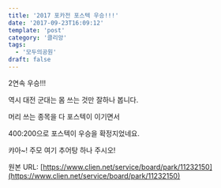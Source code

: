 ```yaml
---
title: '2017 포카전 포스텍 우승!!!'
date: '2017-09-23T16:09:12'
template: 'post'
category: '클리앙'
tags: 
  - '모두의공원'
draft: false
---
```


2연속 우승!!!

  

역시 대전 군대는 몸 쓰는 것만 잘하나 봅니다.

  

머리 쓰는 종목을 다 포스텍이 이기면서 

  

400:200으로 포스텍이 우승을 확정지었네요.

  

캬아~! 주모 여기 추어탕 하나 주시오!

원본 URL: [https://www.clien.net/service/board/park/11232150](https://www.clien.net/service/board/park/11232150)